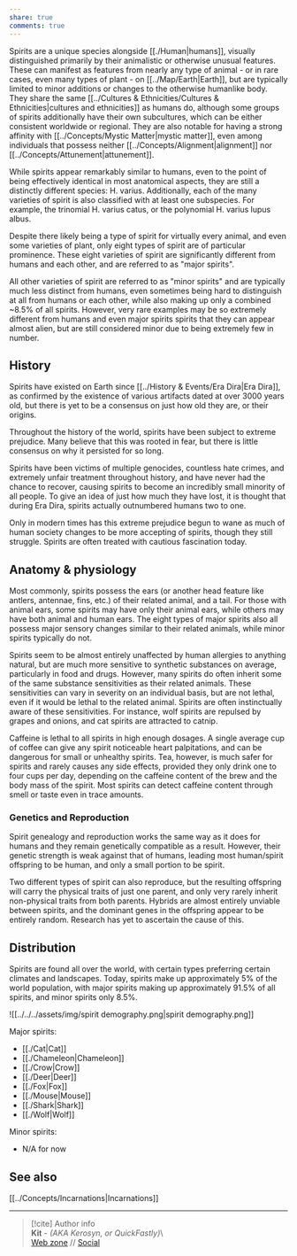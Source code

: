 ```yaml
---  
share: true  
comments: true  
---  
```

Spirits are a unique species alongside [[./Human|humans]], visually distinguished primarily by their animalistic or otherwise unusual features. These can manifest as features from nearly any type of animal - or in rare cases, even many types of plant - on [[../Map/Earth|Earth]], but are typically limited to minor additions or changes to the otherwise humanlike body. They share the same [[../Cultures & Ethnicities/Cultures & Ethnicities|cultures and ethnicities]] as humans do, although some groups of spirits additionally have their own subcultures, which can be either consistent worldwide or regional. They are also notable for having a strong affinity with [[../Concepts/Mystic Matter|mystic matter]], even among individuals that possess neither [[../Concepts/Alignment|alignment]] nor [[../Concepts/Attunement|attunement]].  
  
While spirits appear remarkably similar to humans, even to the point of being effectively identical in most anatomical aspects, they are still a distinctly different species: H. varius. Additionally, each of the many varieties of spirit is also classified with at least one subspecies. For example, the trinomial H. varius catus, or the polynomial H. varius lupus albus.  
  
Despite there likely being a type of spirit for virtually every animal, and even some varieties of plant, only eight types of spirit are of particular prominence. These eight varieties of spirit are significantly different from humans and each other, and are referred to as "major spirits".  
  
All other varieties of spirit are referred to as "minor spirits" and are typically much less distinct from humans, even sometimes being hard to distinguish at all from humans or each other, while also making up only a combined ~8.5% of all spirits. However, very rare examples may be so extremely different from humans and even major spirits spirits that they can appear almost alien, but are still considered minor due to being extremely few in number.  
  
## History  
  
Spirits have existed on Earth since [[../History & Events/Era Dira|Era Dira]], as confirmed by the existence of various artifacts dated at over 3000 years old, but there is yet to be a consensus on just how old they are, or their origins.  
  
Throughout the history of the world, spirits have been subject to extreme prejudice. Many believe that this was rooted in fear, but there is little consensus on why it persisted for so long.  
  
Spirits have been victims of multiple genocides, countless hate crimes, and extremely unfair treatment throughout history, and have never had the chance to recover, causing spirits to become an incredibly small minority of all people. To give an idea of just how much they have lost, it is thought that during Era Dira, spirits actually outnumbered humans two to one.  
  
Only in modern times has this extreme prejudice begun to wane as much of human society changes to be more accepting of spirits, though they still struggle. Spirits are often treated with cautious fascination today.  
  
## Anatomy & physiology  
  
Most commonly, spirits possess the ears (or another head feature like antlers, antennae, fins, etc.) of their related animal, and a tail. For those with animal ears, some spirits may have only their animal ears, while others may have both animal and human ears. The eight types of major spirits also all possess major sensory changes similar to their related animals, while minor spirits typically do not.  
  
Spirits seem to be almost entirely unaffected by human allergies to anything natural, but are much more sensitive to synthetic substances on average, particularly in food and drugs. However, many spirits do often inherit some of the same substance sensitivities as their related animals. These sensitivities can vary in severity on an individual basis, but are not lethal, even if it would be lethal to the related animal. Spirits are often instinctually aware of these sensitivities. For instance, wolf spirits are repulsed by grapes and onions, and cat spirits are attracted to catnip.  
  
Caffeine is lethal to all spirits in high enough dosages. A single average cup of coffee can give any spirit noticeable heart palpitations, and can be dangerous for small or unhealthy spirits. Tea, however, is much safer for spirits and rarely causes any side effects, provided they only drink one to four cups per day, depending on the caffeine content of the brew and the body mass of the spirit. Most spirits can detect caffeine content through smell or taste even in trace amounts.  
  
### Genetics and Reproduction  
  
Spirit genealogy and reproduction works the same way as it does for humans and they remain genetically compatible as a result. However, their genetic strength is weak against that of humans, leading most human/spirit offspring to be human, and only a small portion to be spirit.  
  
Two different types of spirit can also reproduce, but the resulting offspring will carry the physical traits of just one parent, and only very rarely inherit non-physical traits from both parents. Hybrids are almost entirely unviable between spirits, and the dominant genes in the offspring appear to be entirely random. Research has yet to ascertain the cause of this.  
  
## Distribution  
  
Spirits are found all over the world, with certain types preferring certain climates and landscapes. Today, spirits make up approximately 5% of the world population, with major spirits making up approximately 91.5% of all spirits, and minor spirits only 8.5%.  
  
![[../../../assets/img/spirit demography.png|spirit demography.png]]  
  
Major spirits:  
- [[./Cat|Cat]]  
- [[./Chameleon|Chameleon]]  
- [[./Crow|Crow]]  
- [[./Deer|Deer]]  
- [[./Fox|Fox]]  
- [[./Mouse|Mouse]]  
- [[./Shark|Shark]]  
- [[./Wolf|Wolf]]  
  
Minor spirits:  
- N/A for now  
  
## See also  
  
[[../Concepts/Incarnations|Incarnations]]  
  
-----  
> [!cite] Author info  
> **Kit** - *(AKA Kerosyn, or QuickFastly)*\  
> [Web zone](https://kerosyn.link) // [Social](https://a.tripulse.link/@kit)